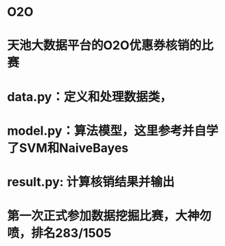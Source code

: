 # O2O
# 天池大数据平台的O2O优惠券核销的比赛
# data.py：定义和处理数据类，
# model.py：算法模型，这里参考并自学了SVM和NaiveBayes
# result.py: 计算核销结果并输出
# 第一次正式参加数据挖掘比赛，大神勿喷，排名283/1505
